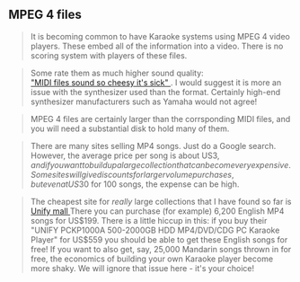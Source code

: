 
##  MPEG 4 files 


> It is becoming common to have Karaoke systems using MPEG 4 video players.
      These embed all of the information into a video. There is no scoring
      system with players of these files.


> Some rate them as much higher sound quality: [      
	"MIDI files sound so cheesy it's sick"
      ](http://boards.straightdope.com/sdmb/showthread.php?t=83441) .
      I would suggest it is more an issue with the synthesizer used than the
      format. Certainly high-end synthesizer manufacturers such as Yamaha would not
      agree!


> MPEG 4 files are certainly larger than the corrsponding MIDI files,
      and you will need a substantial disk to hold many of them.


> There are many sites selling MP4 songs.
      Just do a Google search. However, the average price
      per song is about US$3, and if you want to build up a
      large collection that can become very expensive.
      Some sites will give discounts for larger volume purchases,
      but even at US$30 for 100 songs, the expense can be high.


> The cheapest site for _really_ large collections
      that I have found so far is [
        Unify mall
      ](http://www.unifymall.com) There you can purchase (for example) 6,200 English
      MP4 songs for US$199. There is a little hiccup in this:
      if you buy their "UNIFY PCKP1000A 500-2000GB 
      HDD MP4/DVD/CDG PC Karaoke Player" for US$559 you should 
      be able to get these English songs for free! If you want
      to also get, say, 25,000 Mandarin songs thrown in for free, 
      the economics
      of building your own Karaoke player become more shaky.
      We will ignore that issue here - it's your choice!
